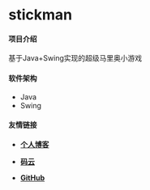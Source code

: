 # stickman

#### 项目介绍
基于Java+Swing实现的超级马里奥小游戏

#### 软件架构
- Java
- Swing

#### 友情链接

- **[个人博客](http://www.nm83.com)**

- **[码云](https://gitee.com/jerusalem01)**

- **[GitHub](https://github.com/Jerusalem01)**